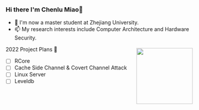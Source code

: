 ### Hi there I'm Chenlu Miao👋

<!--
**miaochenlu/miaochenlu** is a ✨ _special_ ✨ repository because its `README.md` (this file) appears on your GitHub profile.

Here are some ideas to get you started:

- 🔭 I’m currently working on ...
- 🌱 I’m currently learning ...
- 👯 I’m looking to collaborate on ...
- 🤔 I’m looking for help with ...
- 💬 Ask me about ...
- 📫 How to reach me: ...
- 😄 Pronouns: ...
- ⚡ Fun fact: ...
-->


- 🔭 I'm now a master student at Zhejiang University.
- 📫 My research interests include Computer Architecture and Hardware Security.


<img src="https://github-readme-stats.vercel.app/api?username=miaochenlu" height="150" align="right" style="margin: 5px; margin-bottom: 20px;" />

2022 Project Plans 🤔
- [ ] RCore
- [ ] Cache Side Channel & Covert Channel Attack
- [ ] Linux Server
- [ ] Leveldb
